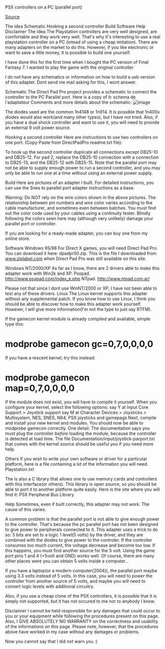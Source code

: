 PSX controllers on a PC (parallel port)

[Source](https://www.raphnet.net/electronique/psx_adaptor/psx_adaptor_en.php)

The idea
Schematic
Hooking a second controller
Build
Software
Help
Disclaimer
The idea
The Playstation controllers are very well designed, are comfortable and they work very well. That's why it's interesting to use a real playstation controller on a PC (intead of using a cheap imitation). There are many adapters on the market to do this. However, if you like electronic or want to save a little money, it is possible to build one yourself.

I have done this for the first time when I bought the PC version of Final Fantasy 7. I wanted to play the game with the original controller.


*I do not* have any schematics or information on how to build a usb version of this adapter. Dont send me mail asking for this, I wont answer.


Schematic
The Direct Pad Pro project provides a schematic to connect the controller to the PC Parallel port. Here is a copy of it:
schema de l'adaptateur
Comments and more details about the schematic:
![image](https://github.com/zhblue/RetroFuns/assets/3926566/b5490ac3-c60d-4c84-976e-759944a60dd5)

The diodes used are the common 1n4148 or 1n914. It is possible that 1n400x diodes would also work(and many other types), but I have not tried. Also, if you have a dual shock controller and want to use it, you will need to provide an external 9 volt power source.


Hooking a second controller
Here are instructions to use two controllers on one port. (Copy-Paste from DirectPadPro readme.txt file):

To hook up the second controller duplicate all connections except DB25-10 and DB25-12. For pad 2, replace the DB25-10 connection with a connection to DB25-13, and the DB25-12 with DB25-15. Note that the parallel port may not be able to supply enough power to run a second controller, and you may only be able to run one at a time without using an external power supply.


Build
Here are pictures of an adapter I built. For detailed instructions, you can use the Snes to parallel port adapter instructions as a base.





Warning: Do NOT rely on the wire colors shown in the above pictures. The relationship between pin numbers and wire color varies according to the cable manufacturer, and sometimes even between batches. You must find out the color code used by your cables using a continuity tester. Blindly following the colors seen here may (although very unlikely) damage your parallel port or controller.

If you are looking for a ready-made adapter, you can buy one from my online store.


Software
Windows 95/98
For Direct X games, you will need Direct Pad Pro. You can download it here: dpadpr50.zip. This is the file I downloaded from www.ziplabel.com when Direct Pad Pro was still available on this site.

Windows NT/2000/XP
As far as I know, there are 2 drivers able to make this adapter work with Win2k and XP.
Psxpad. http://www.psxpad.com/index_e.php
NTpad. http://www.ntpad.com.ar/

Please not that since I dont use WinNT/2000 or XP, I have not been able to test any of these drivers.
Linux
The Linux kernel supports this adapter without any supplemental patch. If you know how to use Linux, I think you should be able to discover how to make this adapter work yourself. However, I will give more information(I'm not the type to just say RTFM).

If the gamecon kernel module is already compiled and available, simple type this:
# modprobe gamecon gc=0,7,0,0,0,0
If you have a rescent kernel, try this instead:
# modprobe gamecon map=0,7,0,0,0,0
If the module does not exist, you will have to compile it yourself. When you configure your kernel, select the following options:
say Y at Input Core Support > Joystick support
say M at Character Devices > Joysticks > Multisystem, NES, SNES, N64, PSX joysticks and gamepags
Next, compile and install your new kernel and modules. You should now be able to modprobe gamecon correctly.
One detail: The documentation says you must plug the controller *before* loading the module, because the controller is detected at load time.
The file Documentation/input/joystick-parport.txt that comes with the kernel source should be useful you if you need more help.

Others
If you wish to write your own software or driver for a particular platform, here is a file containing a lot of the information you will need.
Playstation.txt

The is also a C library that allows one to use memory cards and controllers with this interface(or others). This library is open source, so you should be able to port it to another platform quite easily. Here is the site where you will find it:
PSX Peripheral Bus Library


Help
Sometimes, even if built correctly, this adapter may not work. The cause of this varies.

A common problem is that the parallel port is not able to give enough power to the controller. That's because the pc parallel port has not been designed to give power to peripherals connected to it. This adapter uses a trick to do so: 5 bits are set to a logic 1 level(5 volts) by the driver, and they are combined with the diodes to give power to the controler. If the controller consumes too much current, the voltage decrease and become too low. If this happens, you must find another source for the 5 volt. Using the game port pins 1 and 4 (+5volt and GND) works well. Of course, there are many other places were you can obtain 5 volts inside a computer...


If you have a laptop(or a modern computer(2004)), the parallel port maybe using 3.3 volts instead of 5 volts. In this case, you will need to power the controller from another source of 5 volts, and maybe you will need to convert logic levels with additional circuitry.

Also, if you use a cheap clone of the PSX controllers, it is possible that it is simply not supported, but it has not occured to me nor to anybody I know.


Disclaimer
I cannot be held responsible for any damages that could occur to you or your equipment while following the procedures present on this page. Also, I GIVE ABSOLUTELY NO WARRANTY on the correctness and usability of the informations on this page. Please note, however, that the procedures above have worked in my case without any damages or problems.

Now you cannot say that I did not warn you :)
